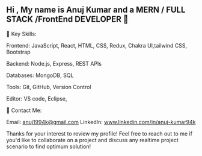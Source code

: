 ## Hi , My name is Anuj Kumar and a MERN / FULL STACK /FrontEnd  DEVELOPER 👋
🌟 Key Skills:

Frontend: JavaScript, React, HTML, CSS, Redux, Chakra UI,tailwind CSS, Bootstrap

Backend: Node.js, Express, REST APIs

Databases: MongoDB, SQL

Tools: Git, GitHub, Version Control


Editor: VS code, Eclipse,

💼 Contact Me:

Email: anuj1994k@gmail.com
LinkedIn: www.linkedin.com/in/anuj-kumar94k


Thanks for your interest to review my profile! Feel free to reach out to me  if you'd like to collaborate on a project and discuss any realtime project scenario to find optimum solution!
<!--
**ANUJ1994k/anuj1994k** is a ✨ _special_ ✨ repository because its `README.md` (this file) appears on your GitHub profile.

Here are some ideas to get you started:

- 🔭 I’m currently working on ...
- 🌱 I’m currently learning ...
- 👯 I’m looking to collaborate on ...
- 🤔 I’m looking for help with ...
- 💬 Ask me about ...
- 📫 How to reach me: ...
- 😄 Pronouns: ...
- ⚡ Fun fact: ...
-->
